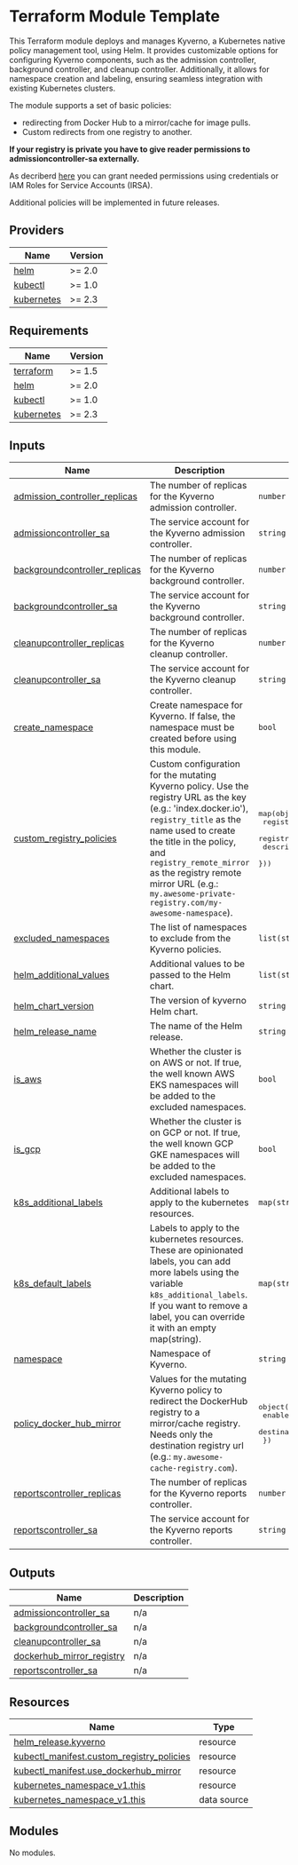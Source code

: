 # Terraform Module Template

This Terraform module deploys and manages Kyverno, a Kubernetes native policy management tool, using Helm. It provides customizable options for configuring Kyverno components, such as the admission controller, background controller, and cleanup controller. Additionally, it allows for namespace creation and labeling, ensuring seamless integration with existing Kubernetes clusters.  


The module supports a set of basic policies:  

- redirecting from Docker Hub to a mirror/cache for image pulls.
- Custom redirects from one registry to another. 

**If your registry is private you have to give reader permissions to admissioncontroller-sa externally.**

As decriberd [here](https://kyverno.io/blog/2023/08/18/verifying-images-in-a-private-amazon-ecr-with-kyverno-and-iam-roles-for-service-accounts-irsa/) you can grant needed permissions using credentials or IAM Roles for Service Accounts (IRSA).

Additional policies will be implemented in future releases.

<!-- BEGIN_TF_DOCS -->
## Providers

| Name | Version |
|------|---------|
| <a name="provider_helm"></a> [helm](#provider\_helm) | >= 2.0 |
| <a name="provider_kubectl"></a> [kubectl](#provider\_kubectl) | >= 1.0 |
| <a name="provider_kubernetes"></a> [kubernetes](#provider\_kubernetes) | >= 2.3 |

## Requirements

| Name | Version |
|------|---------|
| <a name="requirement_terraform"></a> [terraform](#requirement\_terraform) | >= 1.5 |
| <a name="requirement_helm"></a> [helm](#requirement\_helm) | >= 2.0 |
| <a name="requirement_kubectl"></a> [kubectl](#requirement\_kubectl) | >= 1.0 |
| <a name="requirement_kubernetes"></a> [kubernetes](#requirement\_kubernetes) | >= 2.3 |

## Inputs

| Name | Description | Type | Default | Required |
|------|-------------|------|---------|:--------:|
| <a name="input_admission_controller_replicas"></a> [admission\_controller\_replicas](#input\_admission\_controller\_replicas) | The number of replicas for the Kyverno admission controller. | `number` | `3` | no |
| <a name="input_admissioncontroller_sa"></a> [admissioncontroller\_sa](#input\_admissioncontroller\_sa) | The service account for the Kyverno admission controller. | `string` | `"kyverno-admission-controller"` | no |
| <a name="input_backgroundcontroller_replicas"></a> [backgroundcontroller\_replicas](#input\_backgroundcontroller\_replicas) | The number of replicas for the Kyverno background controller. | `number` | `3` | no |
| <a name="input_backgroundcontroller_sa"></a> [backgroundcontroller\_sa](#input\_backgroundcontroller\_sa) | The service account for the Kyverno background controller. | `string` | `"kyverno-background-controller"` | no |
| <a name="input_cleanupcontroller_replicas"></a> [cleanupcontroller\_replicas](#input\_cleanupcontroller\_replicas) | The number of replicas for the Kyverno cleanup controller. | `number` | `2` | no |
| <a name="input_cleanupcontroller_sa"></a> [cleanupcontroller\_sa](#input\_cleanupcontroller\_sa) | The service account for the Kyverno cleanup controller. | `string` | `"kyverno-cleanup-controller"` | no |
| <a name="input_create_namespace"></a> [create\_namespace](#input\_create\_namespace) | Create namespace for Kyverno. If false, the namespace must be created before using this module. | `bool` | `true` | no |
| <a name="input_custom_registry_policies"></a> [custom\_registry\_policies](#input\_custom\_registry\_policies) | Custom configuration for the mutating Kyverno policy. Use the registry URL as the key (e.g.: 'index.docker.io'), `registry_title` as the name used to create the title in the policy, and `registry_remote_mirror` as the registry remote mirror URL (e.g.: `my.awesome-private-registry.com/my-awesome-namespace`). | <pre>map(object({<br/>    registry_title         = string<br/>    registry_remote_mirror = string<br/>    description            = string<br/>  }))</pre> | `{}` | no |
| <a name="input_excluded_namespaces"></a> [excluded\_namespaces](#input\_excluded\_namespaces) | The list of namespaces to exclude from the Kyverno policies. | `list(string)` | `[]` | no |
| <a name="input_helm_additional_values"></a> [helm\_additional\_values](#input\_helm\_additional\_values) | Additional values to be passed to the Helm chart. | `list(string)` | `[]` | no |
| <a name="input_helm_chart_version"></a> [helm\_chart\_version](#input\_helm\_chart\_version) | The version of kyverno Helm chart. | `string` | `"3.3.7"` | no |
| <a name="input_helm_release_name"></a> [helm\_release\_name](#input\_helm\_release\_name) | The name of the Helm release. | `string` | `"kyverno"` | no |
| <a name="input_is_aws"></a> [is\_aws](#input\_is\_aws) | Whether the cluster is on AWS or not. If true, the well known AWS EKS namespaces will be added to the excluded namespaces. | `bool` | `false` | no |
| <a name="input_is_gcp"></a> [is\_gcp](#input\_is\_gcp) | Whether the cluster is on GCP or not. If true, the well known GCP GKE namespaces will be added to the excluded namespaces. | `bool` | `false` | no |
| <a name="input_k8s_additional_labels"></a> [k8s\_additional\_labels](#input\_k8s\_additional\_labels) | Additional labels to apply to the kubernetes resources. | `map(string)` | `{}` | no |
| <a name="input_k8s_default_labels"></a> [k8s\_default\_labels](#input\_k8s\_default\_labels) | Labels to apply to the kubernetes resources. These are opinionated labels, you can add more labels using the variable `k8s_additional_labels`. If you want to remove a label, you can override it with an empty map(string). | `map(string)` | <pre>{<br/>  "managed-by": "terraform",<br/>  "scope": "kyverno"<br/>}</pre> | no |
| <a name="input_namespace"></a> [namespace](#input\_namespace) | Namespace of Kyverno. | `string` | n/a | yes |
| <a name="input_policy_docker_hub_mirror"></a> [policy\_docker\_hub\_mirror](#input\_policy\_docker\_hub\_mirror) | Values for the mutating Kyverno policy to redirect the DockerHub registry to a mirror/cache registry. Needs only the destination registry url (e.g.: `my.awesome-cache-registry.com`). | <pre>object({<br/>    enabled              = optional(bool, false)<br/>    destination_registry = optional(string, "")<br/>  })</pre> | <pre>{<br/>  "destination_registry": "",<br/>  "enabled": false<br/>}</pre> | no |
| <a name="input_reportscontroller_replicas"></a> [reportscontroller\_replicas](#input\_reportscontroller\_replicas) | The number of replicas for the Kyverno reports controller. | `number` | `2` | no |
| <a name="input_reportscontroller_sa"></a> [reportscontroller\_sa](#input\_reportscontroller\_sa) | The service account for the Kyverno reports controller. | `string` | `"kyverno-reports-controller"` | no |

## Outputs

| Name | Description |
|------|-------------|
| <a name="output_admissioncontroller_sa"></a> [admissioncontroller\_sa](#output\_admissioncontroller\_sa) | n/a |
| <a name="output_backgroundcontroller_sa"></a> [backgroundcontroller\_sa](#output\_backgroundcontroller\_sa) | n/a |
| <a name="output_cleanupcontroller_sa"></a> [cleanupcontroller\_sa](#output\_cleanupcontroller\_sa) | n/a |
| <a name="output_dockerhub_mirror_registry"></a> [dockerhub\_mirror\_registry](#output\_dockerhub\_mirror\_registry) | n/a |
| <a name="output_reportscontroller_sa"></a> [reportscontroller\_sa](#output\_reportscontroller\_sa) | n/a |

## Resources

| Name | Type |
|------|------|
| [helm_release.kyverno](https://registry.terraform.io/providers/hashicorp/helm/latest/docs/resources/release) | resource |
| [kubectl_manifest.custom_registry_policies](https://registry.terraform.io/providers/gavinbunney/kubectl/latest/docs/resources/manifest) | resource |
| [kubectl_manifest.use_dockerhub_mirror](https://registry.terraform.io/providers/gavinbunney/kubectl/latest/docs/resources/manifest) | resource |
| [kubernetes_namespace_v1.this](https://registry.terraform.io/providers/hashicorp/kubernetes/latest/docs/resources/namespace_v1) | resource |
| [kubernetes_namespace_v1.this](https://registry.terraform.io/providers/hashicorp/kubernetes/latest/docs/data-sources/namespace_v1) | data source |

## Modules

No modules.

<!-- END_TF_DOCS -->
